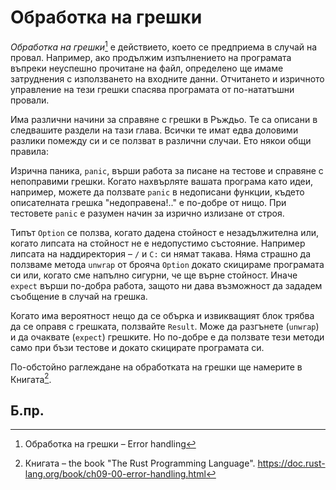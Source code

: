 # Обработка на грешки 

_Обработка на грешки_[^EH] е действието, което се предприема в случай на провал.
Например, ако продължим изпълнението на програмата въпреки неуспешно прочитане
на файл, определено ще имаме затруднения с използването на входните данни.
Отчитането и изричното управление на тези грешки спасява програмата от
по-нататъшни провали.

Има различни начини за справяне с грешки в Ръждьо. Те са описани в следвашите
раздели на тази глава. Всички те имат едва доловими разлики помежду си и се
ползват в различни случаи. Ето някои общи правила: 

Изрична паника, `panic`, върши работа за писане на тестове и справяне с
непоправими грешки. Когато нахвърляте вашата програма като идеи, например,
можете да ползвате `panic` в недописани функции, където описателната грешка
"недоправена!.." е по-добре от нищо. При тестовете `panic` е разумен начин за
изрично излизане от строя.

Типът `Option` се ползва, когато дадена стойност е незадължителна или, когато
липсата на стойност не е недопустимо състояние. Например липсата на
наддиректория – `/` и `C:` си нямат такава. Няма страшно да ползваме метода
`unwrap` от брояча `Option` докато скицираме програмата си или, когато сме
напълно сигурни, че ще върне стойност. Иначе  `expect` върши по-добра работа,
защото ни дава възможност да зададем съобщение в случай на грешка.

Когато има вероятност нещо да се обърка и извикващият блок трябва да се оправя
с грешката, ползвайте `Result`. Може да разгънете (`unwrap`) и да очаквате
(`expect`) грешките. Но по-добре е да ползвате тези методи само при бъзи
тестове и докато скицирате програмата си. 

По-обстойно раглеждане на обработката на грешки ще намерите в Книгата[^book].


## Б.пр.

[^EH]: Обработка на грешки –  Error handling

[^book]: Книгата – the book "The Rust Programming Language".  https://doc.rust-lang.org/book/ch09-00-error-handling.html

